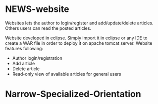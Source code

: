 # NEWS-website
 Websites lets the author to login/register and add/update/delete articles. Others users can read the posted articles.
 
Website developed in eclipse. Simply import it in eclipse or any IDE to create a WAR file in order to deploy it on apache tomcat
server. Website features following:
- Author login/registration
- Add article
- Delete article
- Read-only view of available articles for general users
# Narrow-Specialized-Orientation
